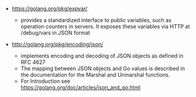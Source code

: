 - https://golang.org/pkg/expvar/
  - provides a standardized interface to public variables, such as operation counters in servers. It exposes these variables via HTTP at /debug/vars in JSON format
  
- http://golang.org/pkg/encoding/json/
  - implements encoding and decoding of JSON objects as defined in RFC 4627
  - The mapping between JSON objects and Go values is described in the documentation for the Marshal and Unmarshal functions.
  - For Introduction see https://golang.org/doc/articles/json_and_go.html

